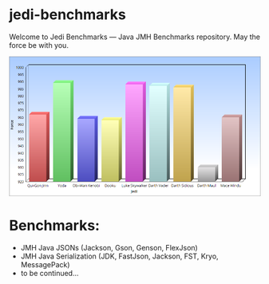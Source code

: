 # jedi-benchmarks
Welcome to Jedi Benchmarks — Java JMH Benchmarks repository. May the force be with you.

<p align="center">
	<img src="https://github.com/JediVision-Software/jedi-benchmarks/blob/master/img/jedi-benchmarks.png?raw=true" alt=""/>
</p>

# Benchmarks:

* JMH Java JSONs (Jackson, Gson, Genson, FlexJson)
* JMH Java Serialization (JDK, FastJson, Jackson, FST, Kryo, MessagePack)
* to be continued...
